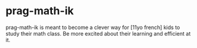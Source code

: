 # prag-math-ik
prag-math-ik is meant to become a clever way for [11yo french] kids to study their math class. Be more excited about their learning and efficient at it.
